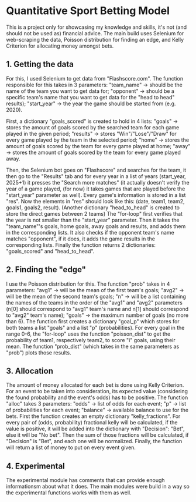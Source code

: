 # Quantitative Sport Betting Model
This is a project only for showcasing my knowledge and skills, it's not (and should not be used as) financial advice. The main build uses Selenium for web-scraping the data, Poisson distribution for finding an edge, and Kelly Criterion for allocating money amongst bets.

## 1. Getting the data
For this, I used Selenium to get data from "Flashscore.com".
The function responsible for this takes in 3 parameters:
"team_name" -> should be the name of the team you want to get data for;
"opponent" -> should be a specific team's name that you want to get data for the "head to head" results);
"start_year" -> the year the game should be started from (e.g. 2020).

First, a dictionary "goals_scored" is created to hold in 4 lists: 
"goals" -> stores the amount of goals scored by the searched team for each game played in the given period;
"results" -> stores "Win"/"Lose"/"Draw" for every game played by the team in the selected period;
"home" -> stores the amount of goals scored by the team for every game played at home;
"away" -> stores the amount of goals scored by the team for every game played away.

Then, the Selenium bot goes on "Flashscore" and searches for the team, it then go to the "Results" tab and for every year in a list of years (start_year, 2025+1) it presses the "Search more matches" (it actually doesn't verify the year of a game played, (for now) it takes games that are played before the "start_year" parameter as well). Every game's information is stored in a list "res". Now the elements in "res" should look like this:
(date, team1, team2, goals1, goals2, result).
(Another dictionary "head_to_head" is created to store the direct games between 2 teams)
The "for-loop" first verifies that the year is not smaller than the "start_year" parameter.
Then it takes the "team_name"'s goals, home goals, away goals and results, and adds them in the corresponding lists.
It also checks if the opponent team's name matches "opponent", if it does, it adds the game results in the corresponding lists.
Finally the function returns 2 dictionaries: "goals_scored" and "head_to_head".

## 2. Finding the "edge"
I use the Poisson distribution for this. The function "prob" takes in 4 parameters:
"avg1" -> will be the mean of the first team's goals;
"avg2" -> will be the mean of the second team's goals;
"n" -> will be a list containing the names of the teams in the order of the "avg1" and "avg2" parameters (n[0] should correspond to "avg1" team's name and n[1] should correspond to "avg2" team's name);
"goals" -> the maximum number of goals (no more than 6).
The function first creates a dictionary "goal_p" which stores for both teams a list "goals" and a list "p" (probabilities).
For every goal in the range 0-6, the "for-loop" uses the function "poisson_dist" to get the probability of team1, respectively team2, to score "i" goals, using their mean.
The function "prob_dist" (which takes in the same parameters as "prob") plots those results.

## 3. Allocation
The amount of money allocated for each bet is done using Kelly Criterion.
For an event to be taken into consideration, its expected value (considering the found probability and the event's odds) has to be positive.
The function "alloc" takes 3 parameters:
"odds" -> list of odds for each event;
"p" -> list of probabilities for each event;
"balance" -> available balance to use for the bets.
First the function creates an empty dictionary "kelly_fractions". For every pair of (odds, probability) fractional kelly will be calculated, if the value is positive, it will be added into the dictionary with "Decision": "Bet", else it will be "No bet". 
Then the sum of those fractions will be calculated, if "Decision" is "Bet", and each one will be normalized.
Finally, the function will return a list of money to put on every event given.

## 4. Experimental
The experimental module has comments that can provide enough informationsm about what it does. The main modules were build in a way so the experimental functions works with them as well.
